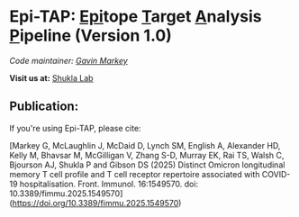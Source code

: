 # Epi-TAP: <ins>Epi</ins>tope <ins>T</ins>arget <ins>A</ins>nalysis <ins>P</ins>ipeline (Version 1.0)

*Code maintainer: [Gavin Markey](https://pure.ulster.ac.uk/en/persons/gavin-markey)*

**Visit us at:** [Shukla Lab](https://shuklalab.github.io/)

## Publication:
If you're using Epi-TAP, please cite:

[Markey G, McLaughlin J, McDaid D, Lynch SM, English A, Alexander HD, Kelly M, Bhavsar M, McGilligan V, Zhang S-D, Murray EK, Rai TS, Walsh C, Bjourson AJ, Shukla P and Gibson DS (2025) Distinct Omicron longitudinal memory T cell profile and T cell receptor repertoire associated with COVID-19 hospitalisation. Front. Immunol. 16:1549570. doi: 10.3389/fimmu.2025.1549570] (https://doi.org/10.3389/fimmu.2025.1549570)
